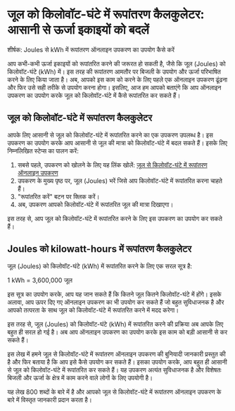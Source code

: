 जूल को किलोवॉट-घंटे में रूपांतरण कैलकुलेटर: आसानी से ऊर्जा इकाइयों को बदलें
===========================================================================

शीर्षक: Joules से kWh में रूपांतरण ऑनलाइन उपकरण का उपयोग कैसे करें

आप कभी-कभी ऊर्जा इकाइयों को रूपांतरित करने की जरूरत हो सकती है, जैसे कि जूल (Joules) को किलोवॉट-घंटे (kWh) में। इस तरह की रूपांतरण आमतौर पर बिजली के उपयोग और ऊर्जा परिभाषित करने के लिए किया जाता है। अब, आपको इस काम को करने के लिए पहले एक ऑनलाइन उपकरण ढूंढना और फिर उसे सही तरीके से उपयोग करना होगा। इसलिए, आज हम आपको बताएंगे कि आप ऑनलाइन उपकरण का उपयोग करके जूल को किलोवॉट-घंटे में कैसे रूपांतरित कर सकते हैं।

जूल को किलोवॉट-घंटे में रूपांतरण कैलकुलेटर
------------------------------------------

आपके लिए आसानी से जूल को किलोवॉट-घंटे में रूपांतरित करने का एक उपकरण उपलब्ध है। इस उपकरण का उपयोग करके आप आसानी से जूल की मात्रा को किलोवॉट-घंटे में बदल सकते हैं। इसके लिए निम्नलिखित स्टेप्स का पालन करें:

1. सबसे पहले, उपकरण को खोलने के लिए यह लिंक खोलें: [जूल से किलोवॉट-घंटे में रूपांतरण ऑनलाइन उपकरण](https://www.onlinecalculatorsfree.com/hi/convert/joules-to-kilowatt-hours.html)
2. उपकरण के मुख्य पृष्ठ पर, जूल (Joules) भरें जिसे आप किलोवॉट-घंटे में रूपांतरित करना चाहते हैं।
3. "रूपांतरित करें" बटन पर क्लिक करें।
4. अब, उपकरण आपको किलोवॉट-घंटे में रूपांतरित जूल की मात्रा दिखाएगा।

इस तरह से, आप जूल को किलोवॉट-घंटे में रूपांतरित करने के लिए इस उपकरण का उपयोग कर सकते हैं।

Joules को kilowatt-hours में रूपांतरण कैलकुलेटर
-----------------------------------------------

जूल (Joules) को किलोवॉट-घंटे (kWh) में रूपांतरित करने के लिए एक सरल सूत्र है:

1 kWh = 3,600,000 जूल

इस सूत्र का उपयोग करके, आप यह जान सकते हैं कि कितने जूल कितने किलोवॉट-घंटे में होंगे। इसके अलावा, आप ऊपर दिए गए ऑनलाइन उपकरण का भी उपयोग कर सकते हैं जो बहुत सुविधाजनक है और आपको तत्परता के साथ जूल को किलोवॉट-घंटे में रूपांतरित करने में मदद करेगा।

इस तरह से, जूल (Joules) को किलोवॉट-घंटे (kWh) में रूपांतरित करने की प्रक्रिया अब आपके लिए बहुत ही सरल हो गई है। अब आप ऑनलाइन उपकरण का उपयोग करके इस काम को बड़ी आसानी से कर सकते हैं।

इस लेख में हमने जूल से किलोवॉट-घंटे में रूपांतरण ऑनलाइन उपकरण की बुनियादी जानकारी प्रस्तुत की है और फिर बताया है कि आप इसे कैसे उपयोग कर सकते हैं। इसका उपयोग करके, आप बहुत ही आसानी से जूल को किलोवॉट-घंटे में रूपांतरित कर सकते हैं। यह उपकरण अत्यंत सुविधाजनक है और विशेषतः बिजली और ऊर्जा के क्षेत्र में काम करने वाले लोगों के लिए उपयोगी है।

यह लेख 800 शब्दों के बारे में है और आपको जूल से किलोवॉट-घंटे में रूपांतरण ऑनलाइन उपकरण के बारे में विस्तृत जानकारी प्रदान करता है।